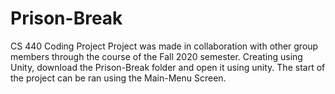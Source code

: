 # Prison-Break
CS 440 Coding Project
Project was made in collaboration with other group members through the course of the Fall 2020 semester.
Creating using Unity, download the Prison-Break folder and open it using unity. The start of the project can be ran using the Main-Menu Screen.
